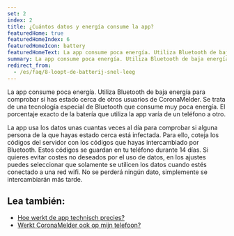 ```yaml
---
set: 2
index: 2
title: ¿Cuántos datos y energía consume la app?
featuredHome: true
featuredHomeIndex: 6
featuredHomeIcon: battery
featuredHomeText: La app consume poca energía. Utiliza Bluetooth de baja energía...
summary: La app consume poca energía. Utiliza Bluetooth de baja energía...
redirect_from: 
  - /es/faq/8-loopt-de-batterij-snel-leeg
---
```

La app consume poca energía. Utiliza Bluetooth de baja energía para comprobar si has estado cerca de otros usuarios de CoronaMelder. Se trata de una tecnología especial de Bluetooth que consume muy poca energía. El porcentaje exacto de la batería que utiliza la app varía de un teléfono a otro.

La app usa los datos unas cuantas veces al día para comprobar si alguna persona de la que hayas estado cerca está infectada. Para ello, coteja los códigos del servidor con los códigos que hayas intercambiado por Bluetooth. Estos códigos se guardan en tu teléfono durante 14 días.
Si quieres evitar costes no deseados por el uso de datos, en los ajustes puedes seleccionar que solamente se utilicen los datos cuando estés conectado a una red wifi. No se perderá ningún dato, simplemente se intercambiarán más tarde.

## Lea también:

- [Hoe werkt de app technisch precies?](/{{page.lang}}/faq/2-6-hoe-werkt-de-app-technisch-precies) 
- [Werkt CoronaMelder ook op mijn telefoon?](/{{page.lang}}/faq/1-6-werkt-coronamelder-op-mijn-tel)
